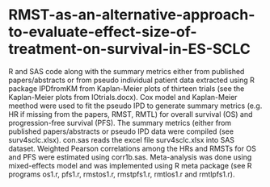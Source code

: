 # RMST-as-an-alternative-approach-to-evaluate-effect-size-of-treatment-on-survival-in-ES-SCLC
R and SAS code along with the summary metrics either from published papers/abstracts or from pseudo 
individual patient data extracted using R package IPDfromKM from Kaplan-Meier plots of thirteen trials 
(see the Kaplan-Meier plots from IOtrials.docx). Cox model and Kaplan-Meier meethod were 
used to fit the pseudo IPD to generate summary metrics (e.g. HR if missing from the papers, RMST, RMTL)
for overall survival (OS) and progression-free survival (PFS). The summary metrics (either from published
papers/abstracts or pseudo IPD data were compiled (see surv4sclc.xlsx). con.sas reads the excel file 
surv4sclc.xlsx into SAS dataset. Weighted Pearson correlations among the HRs and RMSTs for OS and PFS were 
estimated using corr1b.sas. Meta-analysis was done using mixed-effects model and was implemented using R 
meta package (see R programs os1.r, pfs1.r, rmstos1.r, rmstpfs1.r, rmtlos1.r and rmtlpfs1.r).
